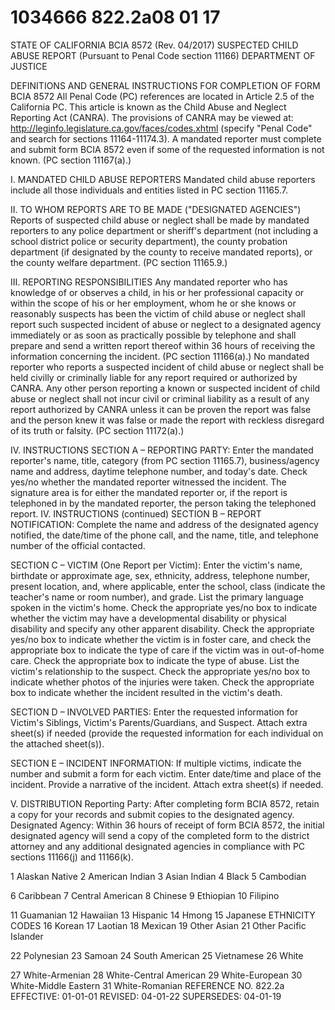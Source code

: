 # 1034666 822.2a08 01 17

STATE OF CALIFORNIA 
BCIA 8572 
(Rev. 04/2017) 
SUSPECTED CHILD ABUSE REPORT 
(Pursuant to Penal Code section 11166) 
DEPARTMENT OF JUSTICE 
 
 
DEFINITIONS AND GENERAL INSTRUCTIONS FOR COMPLETION OF FORM BCIA 8572 
All Penal Code (PC) references are located in Article 2.5 of the California PC. This article is known as the Child Abuse and Neglect 
Reporting Act (CANRA). The provisions of CANRA may be viewed at: http://leginfo.legislature.ca.gov/faces/codes.xhtml 
(specify 
"Penal Code" and search for sections 11164-11174.3). A mandated reporter must complete and submit form BCIA 8572 even if 
some of the requested information is not known. (PC section 11167(a).) 
 
I. MANDATED CHILD ABUSE REPORTERS 
Mandated child abuse reporters include all those individuals 
and entities listed in PC section 11165.7. 
 
II.   TO WHOM REPORTS ARE TO BE MADE ("DESIGNATED 
AGENCIES") 
Reports of suspected child abuse or neglect shall be made 
by mandated reporters to any police department or sheriff's 
department (not including a school district police or security 
department), the county probation department (if designated 
by the county to receive mandated reports), or the county 
welfare department. (PC section 11165.9.) 
 
III. REPORTING RESPONSIBILITIES 
Any mandated reporter who has knowledge of or observes a 
child, in his or her professional capacity or within the scope 
of his or her employment, whom he or she knows or 
reasonably suspects has been the victim of child abuse or 
neglect shall report such suspected incident of abuse or 
neglect to a designated agency immediately or as soon as 
practically possible by telephone and shall prepare and send 
a written report thereof within 36 hours of receiving the 
information concerning the incident. (PC section 11166(a).) 
No mandated reporter who reports a suspected incident of 
child abuse or neglect shall be held civilly or criminally liable 
for any report required or authorized by CANRA. Any other 
person reporting a known or suspected incident of child 
abuse or neglect shall not incur civil or criminal liability as a 
result of any report authorized by CANRA unless it can be 
proven the report was false and the person knew it was false 
or made the report with reckless disregard of its truth or 
falsity. (PC section 11172(a).) 
 
IV. INSTRUCTIONS 
SECTION A – REPORTING PARTY: Enter the mandated 
reporter's name, title, category (from PC section 11165.7), 
business/agency name and address, daytime telephone 
number, and today's date. Check yes/no whether the 
mandated reporter witnessed the incident. The signature 
area is for either the mandated reporter or, if the report is 
telephoned in by the mandated reporter, the person taking 
the telephoned report. 
IV. INSTRUCTIONS (continued) 
SECTION B – REPORT NOTIFICATION: Complete the 
name and address of the designated agency notified, the 
date/time of the phone call, and the name, title, and 
telephone number of the official contacted. 
 
SECTION C – VICTIM (One Report per Victim): Enter the 
victim's name, birthdate or approximate age, sex, ethnicity, 
address, telephone number, present location, and, where 
applicable, enter the school, class (indicate the teacher's 
name or room number), and grade. List the primary 
language spoken in the victim's home. Check the 
appropriate yes/no box to indicate whether the victim may 
have a developmental disability or physical disability and 
specify any other apparent disability. Check the appropriate 
yes/no box to indicate whether the victim is in foster care, 
and check the appropriate box to indicate the type of care if 
the victim was in out-of-home care. Check the appropriate 
box to indicate the type of abuse. List the victim's 
relationship to the suspect. Check the appropriate yes/no 
box to indicate whether photos of the injuries were taken. 
Check the appropriate box to indicate whether the incident 
resulted in the victim's death. 
 
SECTION D – INVOLVED PARTIES: Enter the requested 
information for Victim's Siblings, Victim's Parents/Guardians, 
and Suspect. Attach extra sheet(s) if needed (provide the 
requested information for each individual on the attached 
sheet(s)). 
 
SECTION E – INCIDENT INFORMATION: If multiple 
victims, indicate the number and submit a form for each 
victim. Enter date/time and place of the incident. Provide a 
narrative of the incident. Attach extra sheet(s) if needed. 
 
V. DISTRIBUTION 
Reporting Party: After completing form BCIA 8572, retain a 
copy for your records and submit copies to the designated 
agency. 
Designated Agency: Within 36 hours of receipt of form 
BCIA 8572, the initial designated agency will send a copy of 
the completed form to the district attorney and any additional 
designated agencies in compliance with PC sections 
11166(j) and 11166(k).
 
 
1 Alaskan Native 
2 American Indian 
3 Asian Indian 
4 Black 
5 Cambodian 
 
 
6 Caribbean 
7 Central American 
8 Chinese 
9 Ethiopian 
10 Filipino 
 
 
11 Guamanian 
12 Hawaiian 
13 Hispanic 
14 Hmong 
15 Japanese 
ETHNICITY CODES 
16 Korean 
17 Laotian 
18 Mexican 
19 Other Asian 
21 Other Pacific Islander 
 
 
22 Polynesian 
23 Samoan 
24 South American 
25 Vietnamese 
26 White 
 
 
27 White-Armenian 
28 White-Central American 
29 White-European 
30 White-Middle Eastern 
31 White-Romanian 
REFERENCE NO. 822.2a 
EFFECTIVE: 01-01-01   REVISED: 04-01-22   SUPERSEDES: 04-01-19
